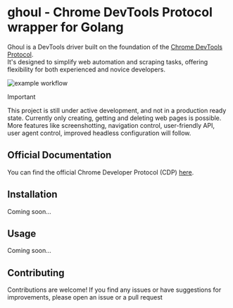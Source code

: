 # ghoul - Chrome DevTools Protocol wrapper for Golang 

Ghoul is a DevTools driver built on the foundation of the [Chrome DevTools Protocol](https://chromedevtools.github.io/devtools-protocol/).   
It's designed to simplify web automation and scraping tasks, offering flexibility for both experienced and novice developers.

![example workflow](https://github.com/jonasrdl/ghoul/actions/workflows/test.yml/badge.svg)

> [!IMPORTANT]   
> This project is still under active development, and not in a production ready state. Currently only creating, getting and deleting web pages is possible.   
> More features like screenshotting, navigation control, user-friendly API, user agent control, improved headless configuration will follow.

## Official Documentation
You can find the official Chrome Developer Protocol (CDP) [here](https://chromedevtools.github.io/devtools-protocol/).

## Installation
Coming soon...

## Usage
Coming soon...

## Contributing
Contributions are welcome! If you find any issues or have suggestions for improvements, please open an issue or a pull request
